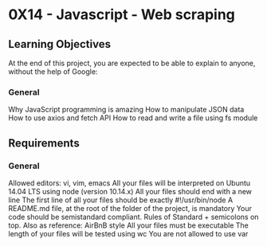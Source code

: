 # 0X14 - Javascript - Web scraping

## Learning Objectives
At the end of this project, you are expected to be able to explain to anyone, without the help of Google:

### General
Why JavaScript programming is amazing
How to manipulate JSON data
How to use axios and fetch API
How to read and write a file using fs module
## Requirements
### General
Allowed editors: vi, vim, emacs
All your files will be interpreted on Ubuntu 14.04 LTS using node (version 10.14.x)
All your files should end with a new line
The first line of all your files should be exactly #!/usr/bin/node
A README.md file, at the root of the folder of the project, is mandatory
Your code should be semistandard compliant. Rules of Standard + semicolons on top. Also as reference: AirBnB style
All your files must be executable
The length of your files will be tested using wc
You are not allowed to use var
